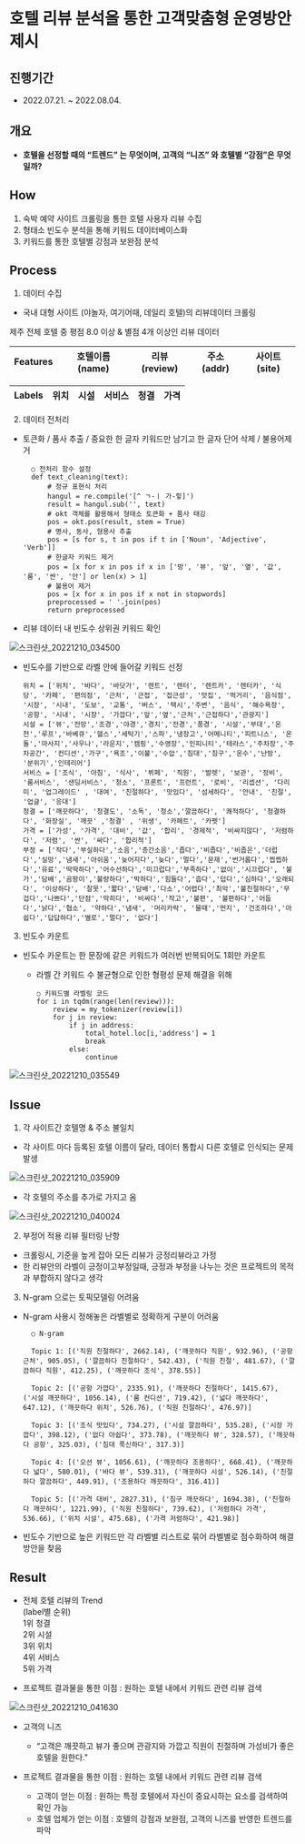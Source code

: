 # 호텔 리뷰 분석을 통한 고객맞춤형 운영방안 제시
## 진행기간 
- 2022.07.21. ~ 2022.08.04.

## 개요
- **호텔을 선정할 때의 “트렌드” 는 무엇이며, 고객의 “니즈” 와 호텔별 “강점”은 무엇일까?**

## How
1. 숙박 예약 사이트 크롤링을 통한 호텔 사용자 리뷰 수집
2. 형태소 빈도수 분석을 통해 키워드 데이터베이스화
3. 키워드를 통한 호텔별 강점과 보완점 분석

## Process
1. 데이터 수집
- 국내 대형 사이트 (야놀자, 여기어때, 데일리 호텔)의 리뷰데이터 크롤링

제주 전체 호텔 중 평점 8.0 이상 & 별점  4개 이상인 리뷰 데이터

 Features | 호텔이름 (name) | 리뷰(review) | 주소(addr) | 사이트(site) |
 :-------:|:-----------:|:-------:|:-----------:|:-------:|
 
 Labels | 위치 | 시설 | 서비스 | 청결 | 가격 |
 :-------:|:-----------:|:-------:|:-----------:|:-------:|:-----------:|
 
2. 데이터 전처리
- 토큰화 / 품사 추출 / 중요한 한 글자 키워드만 남기고 한 글자 단어 삭제 / 불용어제거

        ○ 전처리 함수 설정
        def text_cleaning(text):
            # 정규 표현식 처리
            hangul = re.compile('[^ ㄱ-ㅣ 가-힣]')  
            result = hangul.sub('', text)
            # okt 객체를 활용해서 형태소 토큰화 + 품사 태깅
            pos = okt.pos(result, stem = True)
            # 명사, 동사, 형용사 추출
            pos = [s for s, t in pos if t in ['Noun', 'Adjective', 'Verb']]
            # 한글자 키워드 제거
            pos = [x for x in pos if x in ['방', '뷰', '앞', '옆', '값', '룸', '싼', '안'] or len(x) > 1]
            # 불용어 제거
            pos = [x for x in pos if x not in stopwords]
            preprocessed = ' '.join(pos)
            return preprocessed
        
- 리뷰 데이터 내 빈도수 상위권 키워드 확인

![스크린샷_20221210_034500](https://user-images.githubusercontent.com/113493695/206837563-e42121f6-4a27-4ef5-b007-cc6c16c5822e.png)

- 빈도수를 기반으로 라벨 안에 들어갈 키워드 선정

      위치 = ['위치', '바다', '바닷가', '렌트', '렌터', '렌트카', '렌터카', '식당', '카페', '편의점', '근처', '근접', '접근성', '맛집', '먹거리', '음식점', '시장', '시내', '도보', '교통', '버스', '택시','주변', '음식', '해수욕장', '공항', '시내', '시장', '가깝다','앞','옆','근처','근접하다','관광지']
      시설 = ['뷰','전망','조경','야경','경치','전경','풍경', '시설','부대','온천','루프','바베큐','헬스','세탁기','스파','냉장고','어메니티','피트니스', '온돌','마사지','사우나','라운지','캠핑','수영장','인피니티','테라스','주차장','주차공간', '컨디션','가구','욕조','이불','수압','침대','침구','온수','난방', '분위기','인테리어']
      서비스 = ['조식', '아침', '식사', '뷔페', '직원', '발렛', '보관', '정비', '룸서비스', '샌딩서비스', '청소', '프론트', '프런트', '로비', '리셉션', '다리미', '업그레이드' , '대여', '친절하다', '맛있다', '섬세하다', '안내', '친절', '업글', '응대']
      청결 = ['깨끗하다', '청결도', '소독', '청소','깔끔하다', '쾌적하다', '청결하다', '화장실', '깨끗' ,'청결' , '위생', '카페트', '카펫']
      가격 = ['가성', '가격', '대비', '값', '합리', '경제적', '비싸지않다', '저렴하다', '저렴', '싼', '싸다', '합리적']
      부정 = ['작다','부실하다','소음','층간소음','좁다','비좁다','비좁은','더럽다','실망','냄새','아쉬움','늦어지다','늦다','멀다','문제','번거롭다','찝찝하다','유료','딱딱하다','어수선하다','미끄럽다','부족하다','없이','시끄럽다', '불가','담배','곰팡이','불량하다','박하다','힘들다','춥다','덥다','심하다','오래되다', '이상하다', '잘못','짧다','담배','다소','어렵다','최악','불친절하다','무겁다','나쁘다','단점','막히다', '비싸다','작고','불편', '불편하다','어둡다','낡다','협소', '약하다','냄새', '머리카락', '물때','먼지', '건조하다','아쉽다','답답하다','별로','멀다', '없다']

3. 빈도수 카운트
- 빈도수 카운트는 한 문장에 같은 키워드가 여러번 반복되어도 1회만 카운트
  - 라벨 간 키워드 수 불균형으로 인한 형평성 문제 해결을 위해

        ○ 키워드별 라벨링 코드
        for i in tqdm(range(len(review))):
            review = my_tokenizer(review[i])
            for j in review:
                if j in address:
                    total_hotel.loc[i,'address'] = 1
                    break
                else:
                    continue
                    
![스크린샷_20221210_035549](https://user-images.githubusercontent.com/113493695/206837290-9e64516c-e670-4dfd-94c5-5e640130f313.png)

## Issue
1. 각 사이트간 호텔명 & 주소 불일치
- 각 사이트 마다 등록된 호텔 이름이 달라, 데이터 통합시 다른 호텔로 인식되는 문제 발생

![스크린샷_20221210_035909](https://user-images.githubusercontent.com/113493695/206836767-b6ace185-41cc-4d23-b3da-f6051e0b451e.png)
- 각 호텔의 주소를 추가로 가지고 옴

![스크린샷_20221210_040024](https://user-images.githubusercontent.com/113493695/206836531-11684100-c313-4ef8-82ba-86a55c794e0c.png)

2. 부정어 적용 리뷰 필터링 난항
- 크롤링시, 기준을 높게 잡아 모든 리뷰가 긍정리뷰라고 가정
- 한 리뷰안의 라벨이 긍정이고부정일때, 긍정과 부정을 나누는 것은 프로젝트의 목적과 부합하지 않다고 생각

3. N-gram 으로는 토픽모델링 어려움
- N-gram 사용시 정해놓은 라벨별로 정확하게 구분이 어려움

        ○ N-gram
        
        Topic 1: [('직원 친절하다', 2662.14), ('깨끗하다 직원', 932.96), ('공항 근처', 905.05), ('깔끔하다 친절하다', 542.43), ('직원 친절', 481.67), ('깔끔하다 직원', 412.25), ('깨끗하다 조식', 378.55)]​

        Topic 2: [('공항 가깝다', 2335.91), ('깨끗하다 친절하다', 1415.67), ('시설 깨끗하다', 1056.14), ('룸 컨디션', 719.42), ('넓다 깨끗하다', 647.12), ('깨끗하다 위치', 526.76), ('직원 친절하다', 476.97)]​

        Topic 3: [('조식 맛있다', 734.27), ('시설 깔끔하다', 535.28), ('시장 가깝다', 398.12), ('없다 아쉽다', 373.78), ('깨끗하다 뷰', 328.57), ('깨끗하다 공항', 325.03), ('침대 푹신하다', 317.3)]​

        Topic 4: [('오션 뷰', 1056.61), ('깨끗하다 조용하다', 668.41), ('깨끗하다 넓다', 580.01), ('바다 뷰', 539.31), ('깨끗하다 시설', 526.14), ('친절하다 깔끔하다', 449.91), ('조용하다 깨끗하다', 316.41)]​

        Topic 5: [('가격 대비', 2827.31), ('침구 깨끗하다', 1694.38), ('친절하다 깨끗하다', 1221.99), ('직원 친절하다', 739.62), ('저렴하다 가격', 536.66), ('위치 시설', 475.68), ('가격 저렴하다', 421.98)]
 
 - 빈도수 기반으로 높은 키워드만 각 라벨별 리스트로 묶어 라벨별로  점수화하여 해결방안을 찾음

## Result
- 전체 호텔 리뷰의 Trend  
(label별 순위)   
1위 청결  
2위 시설  
3위 위치  
4위 서비스  
5위 가격

- 프로젝트 결과물을 통한 이점 : 원하는 호텔 내에서 키워드 관련 리뷰 검색

![스크린샷_20221210_041630](https://user-images.githubusercontent.com/113493695/206837709-88136a11-51f7-4071-a5e8-1b7ce13647eb.png)
 
- 고객의 니즈
  - “고객은 깨끗하고 뷰가 좋으며 관광지와 가깝고 직원이 친절하며 가성비가 좋은 호텔을 원한다."
  
- 프로젝트 결과물을 통한 이점 : 원하는 호텔 내에서 키워드 관련 리뷰 검색
  - 고객이 얻는 이점 : 원하는 특정 호텔에서 자신이 중요시하는 요소를  검색하여 확인 가능
  - 호텔 업체가 얻는 이점 : 호텔의 강점과 보완점, 고객의 니즈를 반영한  트렌드를 파악
